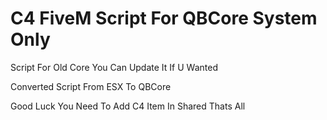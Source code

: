 # C4 FiveM Script For QBCore System Only
Script For Old Core You Can Update It If U Wanted

Converted Script From ESX To QBCore

Good Luck You Need To Add C4 Item In Shared Thats All
